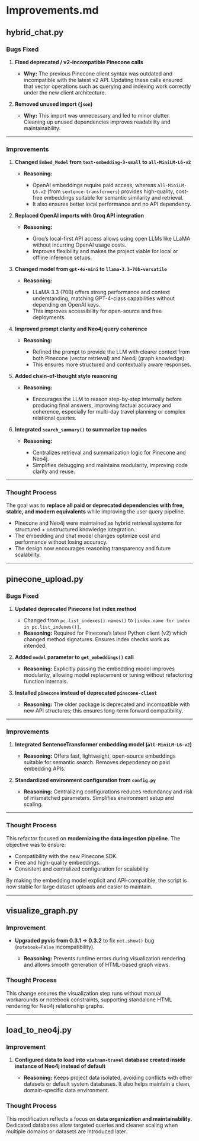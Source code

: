 # Improvements.md

## hybrid_chat.py

### **Bugs Fixed**

1. **Fixed deprecated / v2-incompatible Pinecone calls**

   * **Why:** The previous Pinecone client syntax was outdated and incompatible with the latest v2 API. Updating these calls ensured that vector operations such as querying and indexing work correctly under the new client architecture.
2. **Removed unused import (`json`)**

   * **Why:** This import was unnecessary and led to minor clutter. Cleaning up unused dependencies improves readability and maintainability.

---

### **Improvements**

1. **Changed `Embed_Model` from `text-embedding-3-small` to `all-MiniLM-L6-v2`**

   * **Reasoning:**

     * OpenAI embeddings require paid access, whereas `all-MiniLM-L6-v2` (from `sentence-transformers`) provides high-quality, cost-free embeddings suitable for semantic similarity and retrieval.
     * It also ensures better local performance and no API dependency.

2. **Replaced OpenAI imports with Groq API integration**

   * **Reasoning:**

     * Groq’s local-first API access allows using open LLMs like LLaMA without incurring OpenAI usage costs.
     * Improves flexibility and makes the project viable for local or offline inference setups.

3. **Changed model from `gpt-4o-mini` to `llama-3.3-70b-versatile`**

   * **Reasoning:**

     * LLaMA 3.3 (70B) offers strong performance and context understanding, matching GPT-4-class capabilities without depending on OpenAI keys.
     * This improves accessibility for open-source and free deployments.

4. **Improved prompt clarity and Neo4j query coherence**

   * **Reasoning:**

     * Refined the prompt to provide the LLM with clearer context from both Pinecone (vector retrieval) and Neo4j (graph knowledge).
     * This ensures more structured and contextually aware responses.

5. **Added chain-of-thought style reasoning**

   * **Reasoning:**

     * Encourages the LLM to reason step-by-step internally before producing final answers, improving factual accuracy and coherence, especially for multi-day travel planning or complex relational queries.

6. **Integrated `search_summary()` to summarize top nodes**

   * **Reasoning:**

     * Centralizes retrieval and summarization logic for Pinecone and Neo4j.
     * Simplifies debugging and maintains modularity, improving code clarity and reuse.

---

### **Thought Process**

The goal was to **replace all paid or deprecated dependencies with free, stable, and modern equivalents** while improving the user query pipeline.

* Pinecone and Neo4j were maintained as hybrid retrieval systems for structured + unstructured knowledge integration.
* The embedding and chat model changes optimize cost and performance without losing accuracy.
* The design now encourages reasoning transparency and future scalability.

---

## pinecone_upload.py

### **Bugs Fixed**

1. **Updated deprecated Pinecone list index method**

   * Changed from `pc.list_indexes().names()` to `[index.name for index in pc.list_indexes()]`.
   * **Reasoning:** Required for Pinecone’s latest Python client (v2) which changed method signatures. Ensures index checks work as intended.

2. **Added `model` parameter to `get_embeddings()` call**

   * **Reasoning:** Explicitly passing the embedding model improves modularity, allowing model replacement or tuning without refactoring function internals.

3. **Installed `pinecone` instead of deprecated `pinecone-client`**

   * **Reasoning:** The older package is deprecated and incompatible with new API structures; this ensures long-term forward compatibility.

---

### **Improvements**

1. **Integrated SentenceTransformer embedding model (`all-MiniLM-L6-v2`)**

   * **Reasoning:** Offers fast, lightweight, open-source embeddings suitable for semantic search. Removes dependency on paid embedding APIs.

2. **Standardized environment configuration from `config.py`**

   * **Reasoning:** Centralizing configurations reduces redundancy and risk of mismatched parameters. Simplifies environment setup and scaling.

---

### **Thought Process**

This refactor focused on **modernizing the data ingestion pipeline**. The objective was to ensure:

* Compatibility with the new Pinecone SDK.
* Free and high-quality embeddings.
* Consistent and centralized configuration for scalability.

By making the embedding model explicit and API-compatible, the script is now stable for large dataset uploads and easier to maintain.

---

## visualize_graph.py

### **Improvement**

* **Upgraded pyvis from 0.3.1 → 0.3.2** to fix `net.show()` bug (`notebook=False` incompatibility).

  * **Reasoning:** Prevents runtime errors during visualization rendering and allows smooth generation of HTML-based graph views.

### **Thought Process**

This change ensures the visualization step runs without manual workarounds or notebook constraints, supporting standalone HTML rendering for Neo4j relationship graphs.

---

## load_to_neo4j.py

### **Improvement**

1. **Configured data to load into `vietnam-travel` database created inside instance of Neo4j instead of default**

   * **Reasoning:** Keeps project data isolated, avoiding conflicts with other datasets or default system databases. It also helps maintain a clean, domain-specific data environment.

### **Thought Process**

This modification reflects a focus on **data organization and maintainability**. Dedicated databases allow targeted queries and cleaner scaling when multiple domains or datasets are introduced later.



